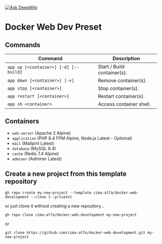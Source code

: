 [![Ask DeepWiki](https://deepwiki.com/badge.svg)](https://deepwiki.com/cima-alfa/docker-web-development)

# Docker Web Dev Preset

## Commands

| Command                               | Description                 |
|---------------------------------------|-----------------------------|
| `app up [<container>] [-d] [--build]` | Start / Build container(s). |
| `app down [<container>] [-v]`         | Remove container(s).        |
| `app stop [<container>]`              | Stop container(s).          |
| `app restart [<container>]`           | Restart container(s).       |
| `app sh <container>`                  | Access container shell.     |

## Containers

- `web-server` (Apache 2 Alpine)
- `application` (PHP 8.4 FPM Alpine, Node.js Latest - Optional)
- `mail` (Mailpint Latest)
- `database` (MySQL 8.4)
- `cache` (Redis 7.4 Alpine)
- `adminer` (Adminer Latest)

## Create a new project from this template repository

```shell
gh repo create my-new-project --template cima-alfa/docker-web-development --clone [--private]
```

or just clone it without creating a new repository...

```shell
gh repo clone cima-alfa/docker-web-development my-new-project
```

or

```shell
git clone https://github.com/cima-alfa/docker-web-development.git my-new-project
```

